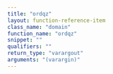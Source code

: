 ```yaml
---
title: "ordqz"
layout: function-reference-item
class_name: "domain"
function_name: "ordqz"
snippet: ""
qualifiers: ""
return_type: "varargout"
arguments: "(varargin)"
---
```


<pre class="help-text"></pre>